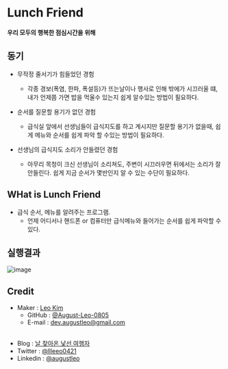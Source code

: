 # Lunch Friend
**우리 모두의 행복한 점심시간을 위해**

## 동기
- 무작정 줄서기가 힘들었던 경험
  - 각종 경보(폭염, 한파, 폭설등)가 뜨는날이나 행사로 인해 밖에가 시끄러울 떄, 내가 언제쯤 가면 밥을 먹울수 있는지 쉽게 알수있는 방법이 필요하다.

- 순서를 질문할 용기가 없던 경험
  - 급식실 앞에서 선생님들이 급식지도를 하고 계시지만 질문할 용기가 없을때, 쉽게 메뉴와 순서를 쉽게 파악 할 수있는 방법이 필요하다.

- 선생님의 급식지도 소리가 안들렸던 경험
  - 아무리 목청이 크신 선생님이 소리쳐도, 주변이 시끄러우면 뒤에서는 소리가 잘 안들린다. 쉽게 지금 순서가 몇반인지 알 수 있는 수단이 필요하다.

## WHat is Lunch Friend
- 급식 순서, 메뉴를 알려주는 프로그램. 
  - 언제 어디서나 핸드폰 or 컴퓨터만 급식메뉴와 들어가는 순서를 쉽게 파악할 수 있다.

## 실행결과
![image](https://user-images.githubusercontent.com/91189991/174023997-f789d96f-cd0c-4328-bc53-27c7a690b659.png)

## Credit
- Maker : [Leo Kim](https://github.com/August-Leo-0805)
  - GitHub : [@August-Leo-0805](https://github.com/August-Leo-0805)
  - E-mail : dev.augustleo@gmail.com

## 
- Blog : [날 찾아온 낯선 여행자](https://llleeo0421.tistory.com)
- Twitter : [@llleeo0421](https://www.twitter.com/llleeo0421)
- Linkedin : [@augustleo](https://www.linkedin.com/in/augustleo)

